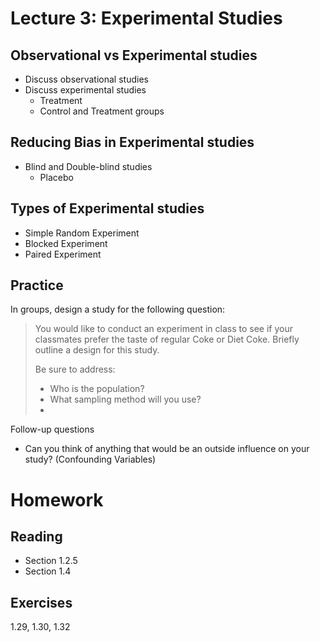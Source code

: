 # Lecture 3: Experimental Studies

## Observational vs Experimental studies
* Discuss observational studies
* Discuss experimental studies
  * Treatment
  * Control and Treatment groups

## Reducing Bias in Experimental studies
* Blind and Double-blind studies
  * Placebo

## Types of Experimental studies
* Simple Random Experiment
* Blocked Experiment
* Paired Experiment

## Practice
In groups, design a study for the following question:
> You would like to conduct an experiment in class to see if your classmates prefer the taste of regular Coke or Diet Coke. Briefly outline a design for this study.
>
> Be sure to address:
>   * Who is the population?
>   * What sampling method will you use?
>   * 

Follow-up questions
* Can you think of anything that would be an outside influence on your study? (Confounding Variables)

# Homework
## Reading
* Section 1.2.5
* Section 1.4

## Exercises
1.29, 1.30, 1.32